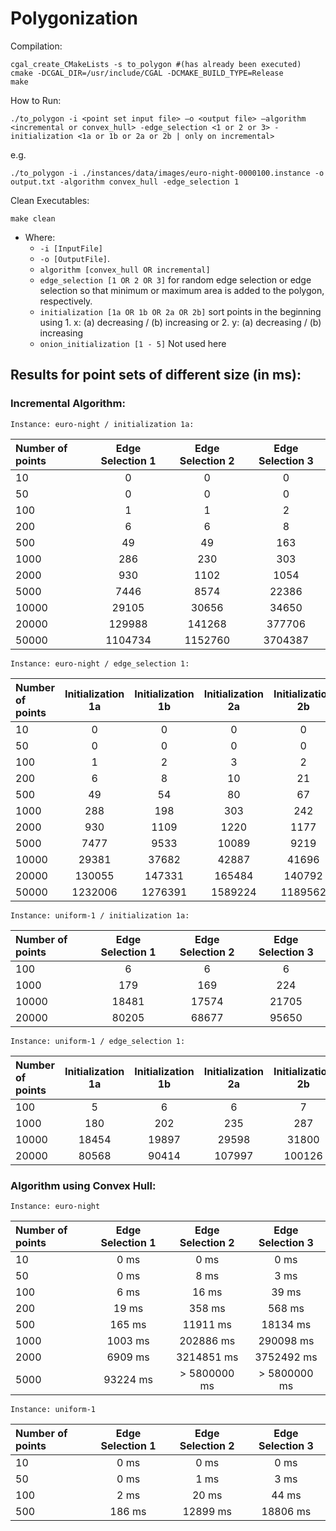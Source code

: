 # Polygonization

Compilation:
```
cgal_create_CMakeLists -s to_polygon #(has already been executed)
cmake -DCGAL_DIR=/usr/include/CGAL -DCMAKE_BUILD_TYPE=Release
make
```
How to Run:
```
./to_polygon -i <point set input file> –ο <output file> –algorithm <incremental or convex_hull> -edge_selection <1 or 2 or 3> -initialization <1a or 1b or 2a or 2b | only on incremental>
```
e.g.
```
./to_polygon -i ./instances/data/images/euro-night-0000100.instance -ο output.txt -algorithm convex_hull -edge_selection 1
```
Clean Executables:
```
make clean
```

- Where:   
    - `-i [InputFile]`
    - `-ο [OutputFile]`.
    - `algorithm [convex_hull ΟR incremental]`
    - `edge_selection [1 OR 2 OR 3]` for random edge selection or edge selection so that minimum or maximum area is added to the polygon, respectively.
    - `initialization [1a OR 1b OR 2a OR 2b]` sort points in the beginning using 1. x: (a) decreasing / (b) increasing or 2. y: (a) decreasing / (b) increasing
    - `onion_initialization [1 - 5]` Not used here

## Results for point sets of different size (in ms):

### Incremental Algorithm:

`Instance: euro-night / initialization 1a:`

| Number of points  | Edge Selection 1 | Edge Selection 2 | Edge Selection 3 |
| :---              |      :----:      |      :---:       |      :---:       |
| 10                | 0                | 0                | 0                |
| 50                | 0                | 0                | 0                |
| 100               | 1                | 1                | 2                |
| 200               | 6                | 6                | 8                |
| 500               | 49               | 49               | 163              |
| 1000              | 286              | 230              | 303              |
| 2000              | 930              | 1102             | 1054             |
| 5000              | 7446             | 8574             | 22386            |
| 10000             | 29105            | 30656            | 34650            |
| 20000             | 129988           | 141268           | 377706           |
| 50000             | 1104734          | 1152760          | 3704387          |

`Instance: euro-night / edge_selection 1:`

| Number of points  | Initialization 1a | Initialization 1b | Initialization 2a | Initialization 2b |
| :---              |      :----:       |      :---:        |      :---:        |      :---:        |
| 10                | 0                 | 0                 | 0                 | 0                 |
| 50                | 0                 | 0                 | 0                 | 0                 |
| 100               | 1                 | 2                 | 3                 | 2                 |
| 200               | 6                 | 8                 | 10                | 21                |
| 500               | 49                | 54                | 80                | 67                |
| 1000              | 288               | 198               | 303               | 242               |
| 2000              | 930               | 1109              | 1220              | 1177              |
| 5000              | 7477              | 9533              | 10089             | 9219              | 
| 10000             | 29381             | 37682             | 42887             | 41696             |
| 20000             | 130055            | 147331            | 165484            | 140792            |
| 50000             | 1232006           | 1276391           | 1589224           | 1189562           |

`Instance: uniform-1 / initialization 1a:`

| Number of points  | Edge Selection 1 | Edge Selection 2 | Edge Selection 3 |
| :---              |      :----:      |      :---:       |      :---:       |
| 100               | 6                | 6                | 6                |
| 1000              | 179              | 169              | 224              |
| 10000             | 18481            | 17574            | 21705            |
| 20000             | 80205            | 68677            | 95650            |

`Instance: uniform-1 / edge_selection 1:`

| Number of points  | Initialization 1a | Initialization 1b | Initialization 2a | Initialization 2b |
| :---              |      :----:       |      :---:        |      :---:        |      :---:        |
| 100               | 5                 | 6                 | 6                 | 7                 |
| 1000              | 180               | 202               | 235               | 287               |
| 10000             | 18454             | 19897             | 29598             | 31800             |
| 20000             | 80568             | 90414             | 107997            | 100126            |

### Algorithm using Convex Hull:

`Instance: euro-night`

| Number of points  | Edge Selection 1 | Edge Selection 2 | Edge Selection 3 |
| :---              |    :----:        |      :----:      |      :----:      |
| 10                | 0 ms             | 0 ms             | 0 ms             |
| 50                | 0 ms             | 8 ms             | 3 ms             |
| 100               | 6 ms             | 16 ms            | 39 ms            |
| 200               | 19 ms            | 358 ms           | 568 ms           |
| 500               | 165 ms           | 11911 ms         | 18134 ms         |
| 1000              | 1003 ms          | 202886 ms        | 290098 ms        |
| 2000              | 6909 ms          | 3214851 ms       | 3752492 ms       |
| 5000              | 93224 ms         | > 5800000 ms     | > 5800000 ms     |

`Instance: uniform-1`

| Number of points  | Edge Selection 1 | Edge Selection 2 | Edge Selection 3 |
| :---              |      :----:      |      :---:       |      :---:       |
| 10                | 0 ms             | 0 ms             | 0 ms             |
| 50                | 0 ms             | 1 ms             | 3 ms             |
| 100               | 2 ms             | 20 ms            | 44 ms            |
| 500               | 186 ms           | 12899 ms         | 18806 ms         |
